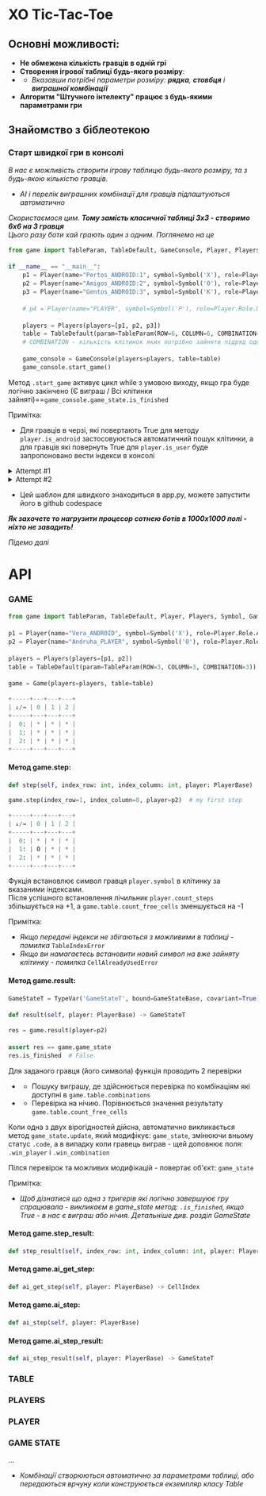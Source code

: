 # XO Tic-Tac-Toe

## Основні можливості:
+ **Не обмежена кількість гравців в одній грі**
+ **Створення ігрової таблиці будь-якого розміру**:  
+ + *Вказавши потрібні параметри розміру: **рядка**, **стовбця** і **виграшної комбінації***
+ **Алгоритм "Штучного інтелекту" працює з будь-якими параметрами гри**


## Знайомство з біблеотекою
### Старт швидкої гри в консолі
_В нас є можливість створити ігрову таблицю будь-якого розміру, та з будь-якою кількістю гравців._  
- _AI і перелік виграшних комбінації для гравців підлаштуються автоматично_

_Скористаємося цим. **Тому замість класичної таблиці 3х3 - створимо 6х6 на 3 гравця**  
Цього разу боти хай грають один з одним. Поглянемо на це_

```python
from game import TableParam, TableDefault, GameConsole, Player, Players, Symbol

if __name__ == "__main__":
    p1 = Player(name="Pertos_ANDROID:1", symbol=Symbol('X'), role=Player.Role.ANDROID)
    p2 = Player(name="Amigos_ANDROID:2", symbol=Symbol('O'), role=Player.Role.ANDROID)
    p3 = Player(name="Gentos_ANDROID:3", symbol=Symbol('K'), role=Player.Role.ANDROID)

    # p4 = Player(name="PLAYER", symbol=Symbol('P'), role=Player.Role.USER)  # Якщо без вас ніяк

    players = Players(players=[p1, p2, p3])
    table = TableDefault(param=TableParam(ROW=6, COLUMN=6, COMBINATION=6))
    # COMBINATION - кількість клітинок яких потрібно зайняти підряд одним символом для виграшгу

    game_console = GameConsole(players=players, table=table)
    game_console.start_game()
```
Метод `.start_game` активує цикл while з умовою виходу, якщо гра буде логічно закінчено (Є виграш / Всі клітинки зайняті)==`game_console.game_state.is_finished` 

Примітка:
* Для гравців в черзі, які повертають True для методу `player.is_android` застосовуюється автоматичний пошук клітинки, а для гравців які повернуть True для `player.is_user` буде запропоновано вести індекси в консолі

<details>
  <summary>Attempt #1</summary>
  
![Image alt](images/win_10_10.png)
</details>

<details>
  <summary>Attempt #2</summary>
  
![Image alt](images/peace_10_10.png)
</details>

+ Цей шаблон для швидкого знаходиться в app.py, можете запустити його в github codespace

___Як захочете то нагрузити процесор сотнею ботів в 1000х1000 полі - ніхто не завадить!___

_Підемо далі_

# API

### GAME
```python
from game import TableParam, TableDefault, Player, Players, Symbol, Game

p1 = Player(name="Vera_ANDROID", symbol=Symbol('X'), role=Player.Role.ANDROID)
p2 = Player(name="Andruha_PLAYER", symbol=Symbol('O'), role=Player.Role.USER)

players = Players(players=[p1, p2])
table = TableDefault(param=TableParam(ROW=3, COLUMN=3, COMBINATION=3))

game = Game(players=players, table=table)
```
```python
+-----+---+---+---+
| ↓/→ | 0 | 1 | 2 |
+-----+---+---+---+
|  0: | * | * | * |
|  1: | * | * | * |
|  2: | * | * | * |
+-----+---+---+---+
```

#### Метод game.step:
```python
def step(self, index_row: int, index_column: int, player: PlayerBase)
```
```python
game.step(index_row=1, index_column=0, player=p2)  # my first step
```
```python
+-----+---+---+---+
| ↓/→ | 0 | 1 | 2 |
+-----+---+---+---+
|  0: | * | * | * |
|  1: | O | * | * |
|  2: | * | * | * |
+-----+---+---+---+
```
Фукція встановлює символ гравця `player.symbol` в клітинку за вказаними індексами.  
Після успішного встановлення лічильник `player.count_steps` збільшується на +1, а `game.table.count_free_cells` зменшується на -1

Примітка:
* _Якщо передані індекси не збігаються з можливими в таблиці - помилка_ `TableIndexError`
* _Якщо ви намагаєтесь встановити новий символ на вже зайняту клітинку - помилка_ `CellAlreadyUsedError`

#### Метод game.result:
```python
GameStateT = TypeVar('GameStateT', bound=GameStateBase, covariant=True)

def result(self, player: PlayerBase) -> GameStateT
```
```python
res = game.result(player=p2)

assert res == game.game_state
res.is_finished  # False
```
Для заданого гравця (його символа) функція проводить 2 перевірки
* * Пошуку виграшу, де здійснюється перевірка по комбінаціям які доступні в `game.table.combinations`
* * Перевірка на нічию. Порівнюється значення результату `game.table.count_free_cells`
  
Коли одна з двух вірогідностей дійсна, автоматично викликається метод `game_state.update`, який модифікує: `game_state`, змінюючи вньому статус `.code`, а в випадку коли гравець виграв - щей доповнює поля: `.win_player` і `.win_combination`

Пілся перевірок та можливих модифікацій - повертає об'єкт: `game_state`

Примітка: 
* _Щоб дізнатися що одна з тригерів які логічно завершуює гру спрацювала - викликаєм в game_state метод: `.is_finished`, якщо True - в нас є виграш або нічия. Детальніше див. розділ GameState_

#### Метод game.step_result:
```python
def step_result(self, index_row: int, index_column: int, player: PlayerBase) -> GameStateT
```


#### Метод game.ai_get_step:
```python
def ai_get_step(self, player: PlayerBase) -> CellIndex
```

#### Метод game.ai_step:
```python
def ai_step(self, player: PlayerBase)
```

#### Метод game.ai_step_result:
```python
def ai_step_result(self, player: PlayerBase) -> GameStateT
```

### TABLE

### PLAYERS

### PLAYER

### GAME STATE
...

* _Комбінації створюються автоматично за параметрами таблиці, або передаються врчуну коли конструюється екземпляр класу Table_
